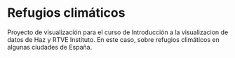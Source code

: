 # Refugios climáticos
Proyecto de visualización para el curso de Introducción a la visualizacion de datos de Haz y RTVE Instituto. En este caso, sobre refugios climáticos en algunas ciudades de España.
